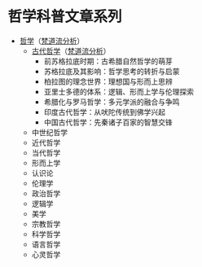 # 哲学科普文章系列

* [哲学](./哲学.md)（[梵道流分析](./哲学梵道流分析.md)）
  * [古代哲学](./古代哲学.md)（[梵道流分析](./古代哲学梵道流分析.md)）
    * 前苏格拉底时期：古希腊自然哲学的萌芽
    * 苏格拉底及其影响：哲学思考的转折与启蒙
    * 柏拉图的理念世界：理想国与形而上思辨
    * 亚里士多德的体系：逻辑、形而上学与伦理探索
    * 希腊化与罗马哲学：多元学派的融合与争鸣
    * 印度古代哲学：从吠陀传统到佛学兴起
    * 中国古代哲学：先秦诸子百家的智慧交锋
  * 中世纪哲学
  * 近代哲学
  * 当代哲学
  * 形而上学
  * 认识论
  * 伦理学
  * 政治哲学
  * 逻辑学
  * 美学
  * 宗教哲学
  * 科学哲学
  * 语言哲学
  * 心灵哲学